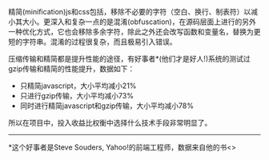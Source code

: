 精简(minification)js和css包括，移除不必要的字符（空白、换行、制表符）以减小其大小。更深入和复杂一点的是混淆(obfuscation)，在源码层面上进行的另外一种优化方式，它也会移除多余字符，除此之外还会改写函数和变量名，替换为更短的字符串。混淆的过程很复杂，而且极易引入错误。  

压缩传输和精简都是提升性能的途径，有好事者*(他们才是好人!)系统的测试过gzip传输和精简的性能提升，数据如下：  
* 只精简javascript，大小平均减小21%
* 只进行gzip传输，大小平均减小73%
* 同时进行精简javascript和gzip传输，大小平均减小78%  

所以在项目中，投入收益比权衡中选择什么技术手段非常明显了。


***
*这个好事者是Steve Souders, Yahoo!的前端工程师，数据来自他的书<<High Performance Web Sites>>
